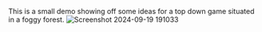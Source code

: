 This is a small demo showing off some ideas for a top down game situated in a foggy forest.
![Screenshot 2024-09-19 191033](https://github.com/user-attachments/assets/a1e9b08c-8a4c-4d0b-893d-c88a6f401caa)
